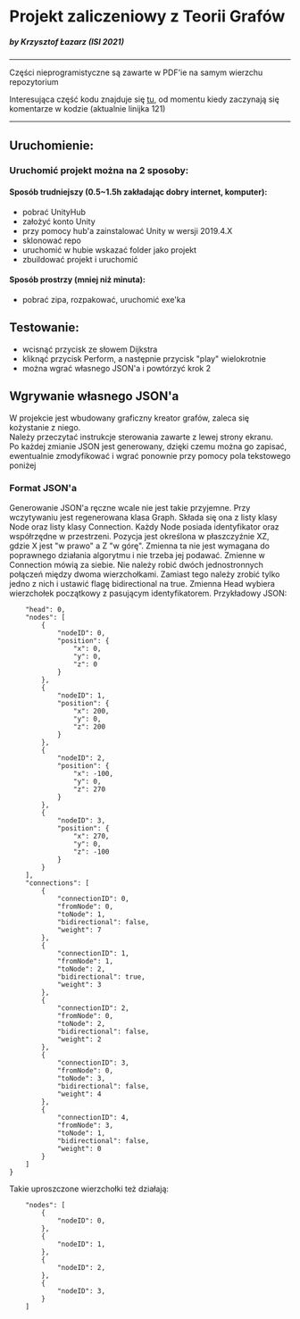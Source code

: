 # Projekt zaliczeniowy z Teorii Grafów
##### by Krzysztof Łazarz (ISI 2021)
---

Części nieprogramistyczne są zawarte w PDF'ie na samym wierzchu repozytorium

Interesująca część kodu znajduje się [tu](../master/Assets/Dijkstra/Scripts/DijkstraManager.cs), od momentu kiedy zaczynają się komentarze w kodzie (aktualnie linijka 121)

---
## Uruchomienie:
### Uruchomić projekt można na 2 sposoby:
#### Sposób trudniejszy (0.5~1.5h zakładając dobry internet, komputer):
* pobrać UnityHub
* założyć konto Unity
* przy pomocy hub'a zainstalować Unity w wersji 2019.4.X
* sklonować repo
* uruchomić w hubie wskazać folder jako projekt
* zbuildować projekt i uruchomić
#### Sposób prostrzy (mniej niż minuta):
* pobrać zipa, rozpakować, uruchomić exe'ka
## Testowanie:
* wcisnąć przycisk ze słowem Dijkstra
* kliknąć przycisk Perform, a następnie przycisk "play" wielokrotnie
* można wgrać własnego JSON'a i powtórzyć krok 2
## Wgrywanie własnego JSON'a
W projekcie jest wbudowany graficzny kreator grafów, zaleca się kożystanie z niego.  
Należy przeczytać instrukcje sterowania zawarte z lewej strony ekranu.  
Po każdej zmianie JSON jest generowany, dzięki czemu można go zapisać, ewentualnie zmodyfikować i wgrać ponownie przy pomocy pola tekstowego poniżej
### Format JSON'a
Generowanie JSON'a ręczne wcale nie jest takie przyjemne.
Przy wczytywaniu jest regenerowana klasa Graph. Składa się ona z listy klasy Node oraz listy klasy Connection. Każdy Node posiada identyfikator oraz współrzędne w przestrzeni. Pozycja jest określona w płaszczyźnie XZ, gdzie X jest "w prawo" a Z "w górę". Zmienna ta nie jest wymagana do poprawnego działania algorytmu i nie trzeba jej podawać.
Zmienne w Connection mówią za siebie. Nie należy robić dwóch jednostronnych połączeń między dwoma wierzchołkami. Zamiast tego należy zrobić tylko jedno z nich i ustawić flagę bidirectional na true. Zmienna Head wybiera wierzchołek początkowy z pasującym identyfikatorem.
Przykładowy JSON:
```{
    "head": 0,
    "nodes": [
        {
            "nodeID": 0,
            "position": {
                "x": 0,
                "y": 0,
                "z": 0
            }
        },
        {
            "nodeID": 1,
            "position": {
                "x": 200,
                "y": 0,
                "z": 200
            }
        },
        {
            "nodeID": 2,
            "position": {
                "x": -100,
                "y": 0,
                "z": 270
            }
        },
        {
            "nodeID": 3,
            "position": {
                "x": 270,
                "y": 0,
                "z": -100
            }
        }
    ],
    "connections": [
        {
            "connectionID": 0,
            "fromNode": 0,
            "toNode": 1,
            "bidirectional": false,
            "weight": 7
        },
        {
            "connectionID": 1,
            "fromNode": 1,
            "toNode": 2,
            "bidirectional": true,
            "weight": 3
        },
        {
            "connectionID": 2,
            "fromNode": 0,
            "toNode": 2,
            "bidirectional": false,
            "weight": 2
        },
        {
            "connectionID": 3,
            "fromNode": 0,
            "toNode": 3,
            "bidirectional": false,
            "weight": 4
        },
        {
            "connectionID": 4,
            "fromNode": 3,
            "toNode": 1,
            "bidirectional": false,
            "weight": 0
        }
    ]
}
```
Takie uproszczone wierzchołki też działają:
```
    "nodes": [
        {
            "nodeID": 0,
        },
        {
            "nodeID": 1,
        },
        {
            "nodeID": 2,
        },
        {
            "nodeID": 3,
        }
    ]
```
